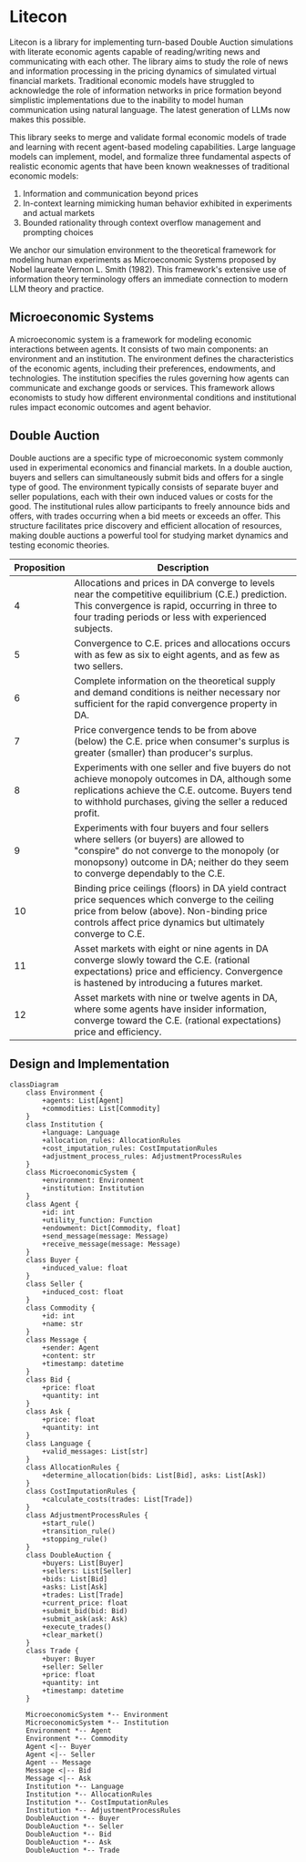 # Litecon

Litecon is a library for implementing turn-based Double Auction simulations with literate economic agents capable of reading/writing news and communicating with each other. The library aims to study the role of news and information processing in the pricing dynamics of simulated virtual financial markets. Traditional economic models have struggled to acknowledge the role of information networks in price formation beyond simplistic implementations due to the inability to model human communication using natural language. The latest generation of LLMs now makes this possible.

This library seeks to merge and validate formal economic models of trade and learning with recent agent-based modeling capabilities. Large language models can implement, model, and formalize three fundamental aspects of realistic economic agents that have been known weaknesses of traditional economic models:

1. Information and communication beyond prices
2. In-context learning mimicking human behavior exhibited in experiments and actual markets
3. Bounded rationality through context overflow management and prompting choices

We anchor our simulation environment to the theoretical framework for modeling human experiments as Microeconomic Systems proposed by Nobel laureate Vernon L. Smith (1982). This framework's extensive use of information theory terminology offers an immediate connection to modern LLM theory and practice.

## Microeconomic Systems

A microeconomic system is a framework for modeling economic interactions between agents. It consists of two main components: an environment and an institution. The environment defines the characteristics of the economic agents, including their preferences, endowments, and technologies. The institution specifies the rules governing how agents can communicate and exchange goods or services. This framework allows economists to study how different environmental conditions and institutional rules impact economic outcomes and agent behavior.

## Double Auction

Double auctions are a specific type of microeconomic system commonly used in experimental economics and financial markets. In a double auction, buyers and sellers can simultaneously submit bids and offers for a single type of good. The environment typically consists of separate buyer and seller populations, each with their own induced values or costs for the good. The institutional rules allow participants to freely announce bids and offers, with trades occurring when a bid meets or exceeds an offer. This structure facilitates price discovery and efficient allocation of resources, making double auctions a powerful tool for studying market dynamics and testing economic theories.




| Proposition | Description |
|-------------|-------------|
| 4 | Allocations and prices in DA converge to levels near the competitive equilibrium (C.E.) prediction. This convergence is rapid, occurring in three to four trading periods or less with experienced subjects. |
| 5 | Convergence to C.E. prices and allocations occurs with as few as six to eight agents, and as few as two sellers. |
| 6 | Complete information on the theoretical supply and demand conditions is neither necessary nor sufficient for the rapid convergence property in DA. |
| 7 | Price convergence tends to be from above (below) the C.E. price when consumer's surplus is greater (smaller) than producer's surplus. |
| 8 | Experiments with one seller and five buyers do not achieve monopoly outcomes in DA, although some replications achieve the C.E. outcome. Buyers tend to withhold purchases, giving the seller a reduced profit. |
| 9 | Experiments with four buyers and four sellers where sellers (or buyers) are allowed to "conspire" do not converge to the monopoly (or monopsony) outcome in DA; neither do they seem to converge dependably to the C.E. |
| 10 | Binding price ceilings (floors) in DA yield contract price sequences which converge to the ceiling price from below (above). Non-binding price controls affect price dynamics but ultimately converge to C.E. |
| 11 | Asset markets with eight or nine agents in DA converge slowly toward the C.E. (rational expectations) price and efficiency. Convergence is hastened by introducing a futures market. |
| 12 | Asset markets with nine or twelve agents in DA, where some agents have insider information, converge toward the C.E. (rational expectations) price and efficiency. |


## Design and Implementation

```mermaid
classDiagram
    class Environment {
        +agents: List[Agent]
        +commodities: List[Commodity]
    }
    class Institution {
        +language: Language
        +allocation_rules: AllocationRules
        +cost_imputation_rules: CostImputationRules
        +adjustment_process_rules: AdjustmentProcessRules
    }
    class MicroeconomicSystem {
        +environment: Environment
        +institution: Institution
    }
    class Agent {
        +id: int
        +utility_function: Function
        +endowment: Dict[Commodity, float]
        +send_message(message: Message)
        +receive_message(message: Message)
    }
    class Buyer {
        +induced_value: float
    }
    class Seller {
        +induced_cost: float
    }
    class Commodity {
        +id: int
        +name: str
    }
    class Message {
        +sender: Agent
        +content: str
        +timestamp: datetime
    }
    class Bid {
        +price: float
        +quantity: int
    }
    class Ask {
        +price: float
        +quantity: int
    }
    class Language {
        +valid_messages: List[str]
    }
    class AllocationRules {
        +determine_allocation(bids: List[Bid], asks: List[Ask])
    }
    class CostImputationRules {
        +calculate_costs(trades: List[Trade])
    }
    class AdjustmentProcessRules {
        +start_rule()
        +transition_rule()
        +stopping_rule()
    }
    class DoubleAuction {
        +buyers: List[Buyer]
        +sellers: List[Seller]
        +bids: List[Bid]
        +asks: List[Ask]
        +trades: List[Trade]
        +current_price: float
        +submit_bid(bid: Bid)
        +submit_ask(ask: Ask)
        +execute_trades()
        +clear_market()
    }
    class Trade {
        +buyer: Buyer
        +seller: Seller
        +price: float
        +quantity: int
        +timestamp: datetime
    }

    MicroeconomicSystem *-- Environment
    MicroeconomicSystem *-- Institution
    Environment *-- Agent
    Environment *-- Commodity
    Agent <|-- Buyer
    Agent <|-- Seller
    Agent -- Message
    Message <|-- Bid
    Message <|-- Ask
    Institution *-- Language
    Institution *-- AllocationRules
    Institution *-- CostImputationRules
    Institution *-- AdjustmentProcessRules
    DoubleAuction *-- Buyer
    DoubleAuction *-- Seller
    DoubleAuction *-- Bid
    DoubleAuction *-- Ask
    DoubleAuction *-- Trade
```